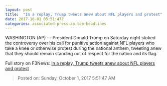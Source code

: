 ```yaml
---
layout: post
title:  "In a replay, Trump tweets anew about NFL players and protest"
date: 2017-10-01 05:51:47Z
categories: associated-press-ap-top-headlines
---
```


WASHINGTON (AP) — President Donald Trump on Saturday night stoked the controversy over his call for punitive action against NFL players who take a knee or otherwise protest during the national anthem, tweeting anew that they should remain standing out of respect for the nation and its flag.


Full story on F3News: [In a replay, Trump tweets anew about NFL players and protest](http://www.f3nws.com/n/2ajzrC)

> Posted on: Sunday, October 1, 2017 5:51:47 AM
